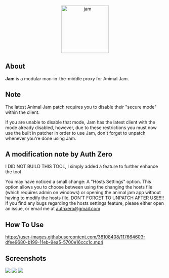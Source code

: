 <div align="center">
  <br />
  <p>
    <img src="https://i.imgur.com/Fe6Uvjs.png" width="150" alt="jam" />
  </p>
</div>

## About

**Jam** is a modular man-in-the-middle proxy for Animal Jam.

## Note

The latest Animal Jam patch requires you to disable their "secure mode" within the client. 

If you are unable to disable that mode, Jam has the latest client with the mode already disabled, however, due to these restrictions you must now use the built in patcher in order to use Jam, don't forget to unpatch whenever you're done using Jam.

## A modification note by Auth Zero

I DID NOT BUILD THIS TOOL, I simply added a feature to further enhance the tool

You may have noticed a small change: A "Hosts Settings" option.
This option allows you to choose between using the changing the hosts file (which requires admin on windows) or opening the animal jam app without having to modify the hosts file. DON'T FORGET TO UNPATCH AFTER USE!!!!
If you find any bugs regarding the hosts settings feature, please either open an issue, or email me at authxero@gmail.com

## How To Use

https://user-images.githubusercontent.com/38108408/117664603-dfee9680-b199-11eb-9ea5-5700e16ccc1c.mp4


## Screenshots

![](https://i.imgur.com/GWDdXTz.png)
![](https://i.imgur.com/Ta3HJLr.png)
![](https://i.imgur.com/qvBAupl.png)
